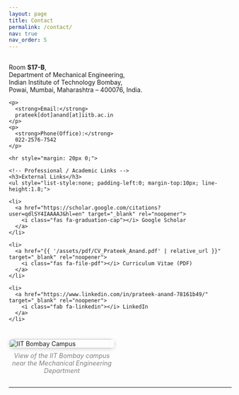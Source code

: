 ```yaml
---
layout: page
title: Contact
permalink: /contact/
nav: true
nav_order: 5
---
```


<div style="display: flex; flex-wrap: wrap; gap: 24px; margin-top: 16px; align-items: flex-start;">

  <!-- Left column: text -->
  <div style="flex: 1 1 55%; min-width: 260px;">
    <p>
      Room <strong>S17-B</strong>,<br>
      Department of Mechanical Engineering,<br>
      Indian Institute of Technology Bombay,<br>
      Powai, Mumbai, Maharashtra – 400076, India.
    </p>

    <p>
      <strong>Email:</strong>
      prateek[dot]anand[at]iitb.ac.in
    </p>
    <p>
      <strong>Phone(Office):</strong>
      022-2576-7542
    </p>
    
    <hr style="margin: 20px 0;">

    <!-- Professional / Academic Links -->
    <h3>External Links</h3>
    <ul style="list-style:none; padding-left:0; margin-top:10px; line-height:1.8;">

    <li>
      <a href="https://scholar.google.com/citations?user=qdlSY4IAAAAJ&hl=en" target="_blank" rel="noopener">
        <i class="fas fa-graduation-cap"></i> Google Scholar
      </a>
    </li>

    <li>
      <a href="{{ '/assets/pdf/CV_Prateek_Anand.pdf' | relative_url }}" target="_blank" rel="noopener">
        <i class="fas fa-file-pdf"></i> Curriculum Vitae (PDF)
      </a>
    </li>

    <li>
      <a href="https://www.linkedin.com/in/prateek-anand-78161b49/" target="_blank" rel="noopener">
        <i class="fab fa-linkedin"></i> LinkedIn
      </a>
    </li>
  </ul>
    
  </div>

  <!-- Right column: campus image -->
  <div style="flex: 0 0 40%; min-width: 240px;">
    <img src="/assets/img/Campus_pic.jpg"
         alt="IIT Bombay Campus"
         loading="lazy"
         style="width:100%; height:auto; border-radius:12px; box-shadow:0 2px 8px rgba(0,0,0,0.15);">
    <p style="text-align:center; font-style:italic; font-size:0.9rem; color:gray; margin-top:8px;">
      View of the IIT Bombay campus near the Mechanical Engineering Department
    </p>
  </div>

</div>

---
